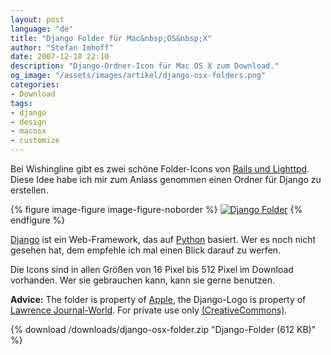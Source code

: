```yaml
---
layout: post
language: "de"
title: "Django Folder für Mac&nbsp;OS&nbsp;X"
author: "Stefan Imhoff"
date: 2007-12-18 22:10
description: "Django-Ordner-Icon für Mac OS X zum Download."
og_image: "/assets/images/artikel/django-osx-folders.png"
categories:
- Download
tags:
- django
- design
- macosx
- customize
---
```


Bei Wishingline gibt es zwei schöne Folder-Icons von [Rails und Lighttpd](http://scottboms.com/2007/12/railslighttpdiconsforleopard/). Diese Idee habe ich mir zum Anlass genommen einen Ordner für Django zu erstellen.

{% figure image-figure image-figure-noborder %}
<a href="/downloads/django-osx-folder.zip"><img src="{{ site.url }}/assets/images/artikel/django-osx-folders.png" alt="Django Folder"></a>
{% endfigure %}

[Django](https://www.djangoproject.com/) ist ein Web-Framework, das auf [Python](https://www.python.org/ "Python Programming Language -- Official Website") basiert. Wer es noch nicht gesehen hat, dem empfehle ich mal einen Blick darauf zu werfen.

Die Icons sind in allen Größen von 16 Pixel bis 512 Pixel im Download vorhanden. Wer sie gebrauchen kann, kann sie gerne benutzen.

**Advice:** The folder is property of [Apple](http://www.apple.com/ "Apple"), the Django-Logo is property of [Lawrence Journal-World](http://www2.ljworld.com/). For private use only [(CreativeCommons)](http://creativecommons.org/licenses/by-nc-nd/3.0/deed.de "Creative Commons Attribution-Noncommercial-No Derivative Works 3.0 Unported").

{% download /downloads/django-osx-folder.zip "Django-Folder (612 KB)" %}
